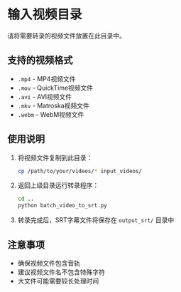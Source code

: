 # 输入视频目录

请将需要转录的视频文件放置在此目录中。

## 支持的视频格式

- `.mp4` - MP4视频文件
- `.mov` - QuickTime视频文件
- `.avi` - AVI视频文件
- `.mkv` - Matroska视频文件
- `.webm` - WebM视频文件

## 使用说明

1. 将视频文件复制到此目录：
   ```bash
   cp /path/to/your/videos/* input_videos/
   ```

2. 返回上级目录运行转录程序：
   ```bash
   cd ..
   python batch_video_to_srt.py
   ```

3. 转录完成后，SRT字幕文件将保存在 `output_srt/` 目录中

## 注意事项

- 确保视频文件包含音轨
- 建议视频文件名不包含特殊字符
- 大文件可能需要较长处理时间 